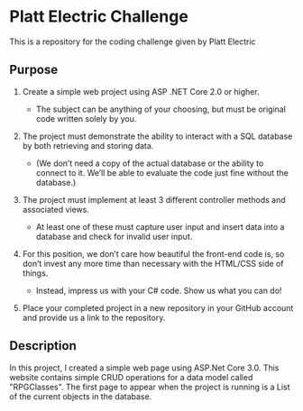 # Platt Electric Challenge
This is a repository for the coding challenge given by Platt Electric

## Purpose

1. Create a simple web project using ASP .NET Core 2.0 or higher. 
   - The subject can be anything of your choosing, but must be original code written solely by you.

2. The project must demonstrate the ability to interact with a SQL database by both retrieving and storing data. 
   - (We don’t need a copy of the actual database or the ability to connect to it. We’ll be able to evaluate the code just fine without the database.)

3. The project must implement at least 3 different controller methods and associated views. 
   - At least one of these must capture user input and insert data into a database and check for invalid user input.

4. For this position, we don’t care how beautiful the front-end code is, so don’t invest any more time than necessary with the HTML/CSS side of things. 
   - Instead, impress us with your C# code. Show us what you can do!

5. Place your completed project in a new repository in your GitHub account and provide us a link to the repository.

## Description

In this project, I created a simple web page using ASP.Net Core 3.0. This website contains simple CRUD operations for a data model called "RPGClasses". The first page to appear when the project is running is a List of the current objects in the database. 